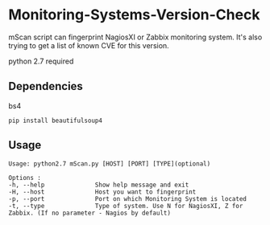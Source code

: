 # Monitoring-Systems-Version-Check
mScan script can fingerprint NagiosXI or Zabbix monitoring system. It's also trying to get a list of known CVE for this version.

python 2.7 required
## Dependencies
bs4
```
pip install beautifulsoup4
```
## Usage
```
Usage: python2.7 mScan.py [HOST] [PORT] [TYPE](optional)

Options :
-h, --help              Show help message and exit
-H, --host              Host you want to fingerprint
-p, --port              Port on which Monitoring System is located
-t, --type              Type of system. Use N for NagiosXI, Z for Zabbix. (If no parameter - Nagios by default)
```
